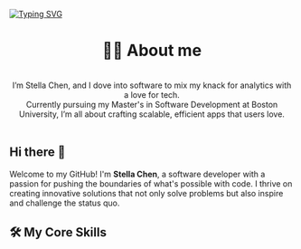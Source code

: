 <a href="https://git.io/typing-svg"><img src="https://readme-typing-svg.herokuapp.com?font=Playpen+Sans&weight=600&size=25&pause=1000&color=7E64BDD7&background=323F4100&vCenter=true&multiline=true&width=900&lines=%F0%9F%8C%9F+Innovating+Beyond+the+Expected%2C+Coding+Beyond+the+Ordinary" alt="Typing SVG" /></a>

<h1 align="center"> 👨‍💻 About me </h1>

<p align="center">
  <br>
  I’m Stella Chen, and I dove into software to mix my knack for analytics with a love for tech.
  <br>
 Currently pursuing my Master's in Software Development at Boston University, I’m all about crafting scalable, efficient apps that users love.
  <br> <br>

## Hi there 👋
Welcome to my GitHub! I'm **Stella Chen**, a software developer with a passion for pushing the boundaries of what's possible with code. I thrive on creating innovative solutions that not only solve problems but also inspire and challenge the status quo.

## 🛠️ My Core Skills

<!--
**steviesc/steviesc** is a ✨ _special_ ✨ repository because its `README.md` (this file) appears on your GitHub profile.

Here are some ideas to get you started:

- 🔭 I’m currently working on ...
- 🌱 I’m currently learning ...
- 👯 I’m looking to collaborate on ...
- 🤔 I’m looking for help with ...
- 💬 Ask me about ...
- 📫 How to reach me: ...
- 😄 Pronouns: ...
- ⚡ Fun fact: ...
-->
